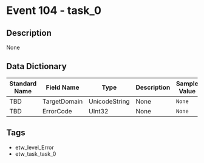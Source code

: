 # Event 104 - task_0

## Description
None

## Data Dictionary
|Standard Name|Field Name|Type|Description|Sample Value|
|---|---|---|---|---|
|TBD|TargetDomain|UnicodeString|None|`None`|
|TBD|ErrorCode|UInt32|None|`None`|

## Tags
* etw_level_Error
* etw_task_task_0